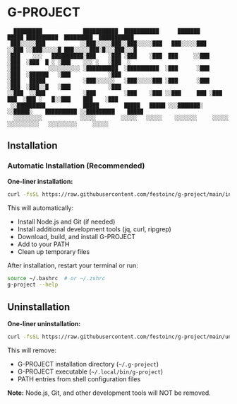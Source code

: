 # G-PROJECT

```
  █████████             ███████████  ███████████      ███████         █████ ██████████  █████████  ███████████
 ███░░░░░███           ░░███░░░░░███░░███░░░░░███   ███░░░░░███      ░░███ ░░███░░░░░█ ███░░░░░███░█░░░███░░░█
░███    ░░░   ██████████░███    ░███ ░███    ░███  ███     ░░███      ░███  ░███  █ ░ ░███    ░░░ ░   ░███  ░ 
░███         ░░░░░░░░░░ ░██████████  ░██████████  ░███      ░███      ░███  ░██████   ░███            ░███   
░███   █████            ░███░░░░░░   ░███░░░░░███ ░███      ░███      ░███  ░███░░█   ░███            ░███   
░░███  ░░███            ░███         ░███    ░███ ░░███     ███ ░███   ███  ░███ ░   █░░███    ███    ░███   
 ░░█████████            █████        █████   █████ ░░░███████░  ░░█████░    ██████████ ░░█████████    █████   
  ░░░░░░░░░            ░░░░░        ░░░░░   ░░░░░    ░░░░░░░     ░░░░░    ░░░░░░░░░░   ░░░░░░░░░     ░░░░░   
```

## Installation

### Automatic Installation (Recommended)

**One-liner installation:**
```bash
curl -fsSL https://raw.githubusercontent.com/festoinc/g-project/main/install.sh | bash
```

This will automatically:
- Install Node.js and Git (if needed)
- Install additional development tools (jq, curl, ripgrep)
- Download, build, and install G-PROJECT
- Add to your PATH
- Clean up temporary files

After installation, restart your terminal or run:
```bash
source ~/.bashrc  # or ~/.zshrc
g-project --help
```

## Uninstallation

**One-liner uninstallation:**
```bash
curl -fsSL https://raw.githubusercontent.com/festoinc/g-project/main/uninstall.sh | bash
```

This will remove:
- G-PROJECT installation directory (`~/.g-project`)
- G-PROJECT executable (`~/.local/bin/g-project`)
- PATH entries from shell configuration files

**Note:** Node.js, Git, and other development tools will NOT be removed.
